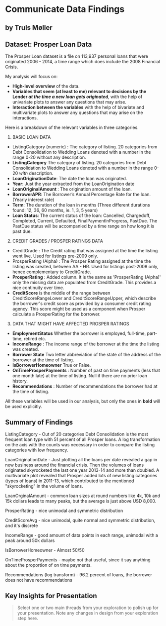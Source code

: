 # Communicate Data Findings
## by Truls Møller


## Dataset: Prosper Loan Data

The Prosper Loan dataset is a file on 113,937 personal loans that were originated 2006 - 2014, a time range which does include the 2008 Financial Crisis.

My analysis will focus on:
- **High-level overview** of the data.
- **Variables that seem (at least to me) relevant to decisions by the Lender _at the time a new loan gets originated_**, with the help of univariate plots to answer any questions that may arise.
- **Interaction between the variables** with the help of bivariate and multivariate plots to answer any questions that may arise on the interactions.

Here is a breakdown of the relevant variables in three categories.

1) BASIC LOAN DATA
- ListingCategory (numeric) : The category of listing. 20 categories from Debt Consolidation to Wedding Loans denoted with a number in the range 0-20 without any description.
- **ListingCategory** The category of listing. 20 categories from Debt Consolidation to Wedding Loans denoted with a number in the range 0-20 _with_ description.
- **LoanOriginationDate**: The date the loan was originated.
- **Year**: Just the year extracted from the LoanOrigination date
- **LoanOriginalAmount** : The origination amount of the loan.
- **BorrowerAPR**: The Borrower’s Annual Percentage Rate for the loan. (Yearly interest rate)
- **Term**: The duration of the loan in months (Three different durations found: 12, 36, 60 months, ie. 1, 3, 5 years)
- **Loan Status**: The current status of the loan: Cancelled, Chargedoff, Completed, Current, Defaulted, FinalPaymentInProgress, PastDue. The PastDue status will be accompanied by a time range on how long it is past due.

2) CREDIT GRADES / PROSPER RATINGS DATA
- CreditGrade : The Credit rating that was assigned at the time the listing went live. Used for listings pre-2009 only.
- ProsperRating (Alpha) : The Prosper Rating assigned at the time the listing was created, between AA - HR. Used for listings post-2008 only, hence complementary to CreditGrade.
- **ProsperRating** : Added column. It is the same as 'ProsperRating (Alpha)' only the missing data are populated from CreditGrade. This provides a nice continuity over time.
- **CreditScore** is the middle of the range between CreditScoreRangeLower and CreditScoreRangeUpper, which describe the borrower's credit score as provided by a consumer credit rating agency. This score might be used as a component when Prosper calculate a ProsperRating for the borrower.

3) DATA THAT MIGHT HAVE AFFECTED PROSPER RATINGS
- **EmploymentStatus** Whether the borrower is employed, full-time, part-time, retired etc.
- **IncomeRange** : The income range of the borrower at the time the listing was created.
- **Borrower State** Two letter abbreviation of the state of the address of the borrower at the time of listing.
- **IsBorrowerHomeowner** True or False.
- **OnTimeProsperPayments** : Number of past on time payments (less that one month late) at the time of listing. Null if there are no prior loan history.
- **Recommendations** : Number of recommendations the borrower had at the time of listing.

All these variables will be used in our analysis, but only the ones in **bold** will be used explicitly.

## Summary of Findings

ListingCategory - Out of 20 categories Debt Consolidation is the most frequent loan type with 51 percent of all Prosper loans. A log transformation on the axis with the counts was necessary in order to compare the listing categories with low frequency.

LoanOriginationDate - Just plotting all the loans per date revealed a gap in new business around the financial crisis. Then the volumes of loans originated skyrocketed the last one year 2013-14 and more than doubled. A multivariate plot revealed that Prosper added lots of new listing categories (types of loans) in 2011-13, which contributed to the mentioned "skyrocketing" in the volume of loans.

LoanOrginalAmount - common loan sizes at round numbers like 4k, 10k and 15k dollars leads to many peaks, but the average is just above USD 8,000.

ProsperRating - nice unimodal and symmetric distribution

CreditScoreAvg - nice unimodal, quite normal and symmetric distribution, and it's discrete

IncomeRange - good amount of data points in each range, unimodal with a peak around 50k dollars

IsBorrowerHomeowner - Almost 50/50

OnTimeProsperPayments - maybe not that useful, since it say anything about the proportion of on time payments.

Recommendations (log transform) - 96.2 percent of loans, the borrower does not have recommendations


## Key Insights for Presentation

> Select one or two main threads from your exploration to polish up for your presentation. Note any changes in design from your exploration step here.
